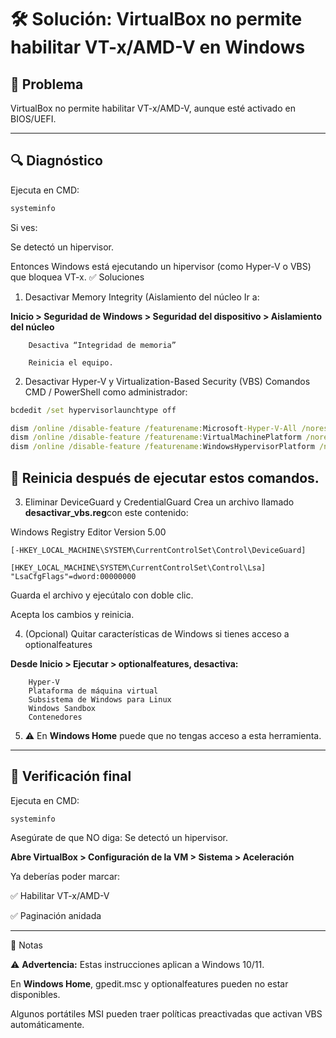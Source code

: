 # 🛠️ Solución: VirtualBox no permite habilitar VT-x/AMD-V en Windows

## 🧠 Problema  
VirtualBox no permite habilitar VT-x/AMD-V, aunque esté activado en BIOS/UEFI.

---

## 🔍 Diagnóstico  
Ejecuta en CMD:

```cmd
systeminfo
```

Si ves:

Se detectó un hipervisor.

Entonces Windows está ejecutando un hipervisor (como Hyper-V o VBS) que bloquea VT-x.
✅ Soluciones
1. Desactivar Memory Integrity (Aislamiento del núcleo
Ir a:

**Inicio > Seguridad de Windows > Seguridad del dispositivo > Aislamiento del núcleo**

```
    Desactiva “Integridad de memoria”

    Reinicia el equipo.
```

2. Desactivar Hyper-V y Virtualization-Based Security (VBS)
Comandos CMD / PowerShell como administrador:

```cmd
bcdedit /set hypervisorlaunchtype off

dism /online /disable-feature /featurename:Microsoft-Hyper-V-All /norestart
dism /online /disable-feature /featurename:VirtualMachinePlatform /norestart
dism /online /disable-feature /featurename:WindowsHypervisorPlatform /norestart
```

## 🔄 Reinicia después de ejecutar estos comandos.

3. Eliminar DeviceGuard y CredentialGuard
Crea un archivo llamado **desactivar_vbs.reg**con este contenido:

Windows Registry Editor Version 5.00

```
[-HKEY_LOCAL_MACHINE\SYSTEM\CurrentControlSet\Control\DeviceGuard]

[HKEY_LOCAL_MACHINE\SYSTEM\CurrentControlSet\Control\Lsa]
"LsaCfgFlags"=dword:00000000

```
Guarda el archivo y ejecútalo con doble clic.

Acepta los cambios y reinicia.

4. (Opcional) Quitar características de Windows si tienes acceso a optionalfeatures

**Desde Inicio > Ejecutar > optionalfeatures, desactiva:**

```
    Hyper-V
    Plataforma de máquina virtual
    Subsistema de Windows para Linux
    Windows Sandbox
    Contenedores
```

5. ⚠️ En **Windows Home** puede que no tengas acceso a esta herramienta.

--- 
## 🔁 Verificación final

Ejecuta en CMD:

```
systeminfo
```

Asegúrate de que NO diga: Se detectó un hipervisor.

**Abre VirtualBox > Configuración de la VM > Sistema > Aceleración**
    
Ya deberías poder marcar:

✅ Habilitar VT-x/AMD-V

✅ Paginación anidada

---
📌 Notas

 ⚠️ **Advertencia:** Estas instrucciones aplican a Windows 10/11.

 En **Windows Home**, gpedit.msc y optionalfeatures pueden no estar disponibles.

Algunos portátiles MSI pueden traer políticas preactivadas que activan VBS automáticamente.

   
